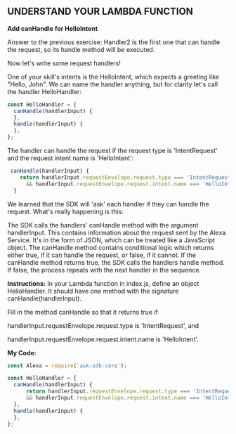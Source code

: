 ## UNDERSTAND YOUR LAMBDA FUNCTION

**Add canHandle for HelloIntent**

Answer to the previous exercise: Handler2 is the first one that can handle the request, so its handle method will be executed.

Now let's write some request handlers!

One of your skill's intents is the HelloIntent, which expects a greeting like "Hello, John". We can name the handler anything, but for clarity let's call the handler HelloHandler:
```js
const HelloHandler = {
  canHandle(handlerInput) {
  },
  handle(handlerInput) {
  },
};
```
The handler can handle the request if the request type is 'IntentRequest' and the request intent name is 'HelloIntent':
```js
 canHandle(handlerInput) {
    return handlerInput.requestEnvelope.request.type === 'IntentRequest'
      && handlerInput.requestEnvelope.request.intent.name === 'HelloIntent';
  }
  ```
We learned that the SDK will 'ask' each handler if they can handle the request. What's really happening is this:

The SDK calls the handlers' canHandle method with the argument handlerInput. This contains information about the request sent by the Alexa Service. It's in the form of JSON, which can be treated like a JavaScript object.
The canHandle method contains conditional logic which returns either true, if it can handle the request, or false, if it cannot.
If the canHandle method returns true, the SDK calls the handlers handle method. If false, the process repeats with the next handler in the sequence.

**Instructions:**
In your Lambda function in index.js, define an object HelloHandler. It should have one method with the signature canHandle(handlerInput).

Fill in the method canHandle so that it returns true if

handlerInput.requestEnvelope.request.type
is 'IntentRequest', and

handlerInput.requestEnvelope.request.intent.name
is 'HelloIntent'.

**My Code:**
```js
const Alexa = require('ask-sdk-core');

const HelloHandler = {
  canHandle(handlerInput) {
      return handlerInput.requestEnvelope.request.type === 'IntentRequest'
      && handlerInput.requestEnvelope.request.intent.name === 'HelloIntent';
  },
  handle(handlerInput) {
  },
};
```
